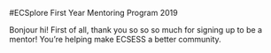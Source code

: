 #ECSplore First Year Mentoring Program 2019

Bonjour hi! First of all, thank you so so so much for signing up to be a mentor! You’re helping make ECSESS a better community.
